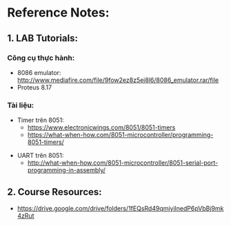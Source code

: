 # Reference Notes:
## 1. LAB Tutorials:
### Công cụ thực hành:
- 8086 emulator: http://www.mediafire.com/file/9fow2ez8z5ej8l6/8086_emulator.rar/file
- Proteus 8.17
### Tài liệu:
* Timer trên 8051:
     + https://www.electronicwings.com/8051/8051-timers
     + https://what-when-how.com/8051-microcontroller/programming-8051-timers/
- UART trên 8051:
     + http://what-when-how.com/8051-microcontroller/8051-serial-port-programming-in-assembly/
## 2. Course Resources:
- https://drive.google.com/drive/folders/1fEQsRd49qmjyilnedP6pVbBj9mk4zRut
